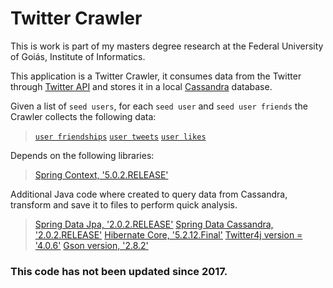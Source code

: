 # Twitter Crawler
This is work is part of my masters degree research at the Federal University of Goiás, Institute of Informatics.

This application is a Twitter Crawler, it consumes data from the Twitter through [Twitter API](https://developer.twitter.com/en/docs/api-reference-index)  and stores it in a local [Cassandra](http://cassandra.apache.org) database.

Given a list of ```seed users```, for each ```seed user``` and ```seed user friends``` the Crawler collects the following data:

> [```user friendships```](https://developer.twitter.com/en/docs/accounts-and-users/follow-search-get-users/api-reference/get-friends-ids)
> [```user tweets```](https://developer.twitter.com/en/docs/accounts-and-users/create-manage-lists/api-reference/get-lists-statuses)
> [```user likes```](https://developer.twitter.com/en/docs/tweets/post-and-engage/api-reference/get-favorites-list)


Depends on the following libraries:
> [Spring Context, '5.0.2.RELEASE'](https://github.com/spring-projects/spring-framework)

Additional Java code where created to query data from Cassandra, transform and save it to files to perform quick analysis. 

> [Spring Data Jpa, '2.0.2.RELEASE'](https://projects.spring.io/spring-data-jpa)
> [Spring Data Cassandra, '2.0.2.RELEASE'](https://github.com/spring-projects/spring-data-cassandra/tree/master/spring-data-cassandra)
> [Hibernate Core, '5.2.12.Final'](http://hibernate.org/orm)
> [Twitter4j version = '4.0.6'](twitter4j.org)
> [Gson version, '2.8.2'](https://mvnrepository.com/artifact/com.google.code.gson/gson)

### This code has not been updated since 2017.